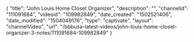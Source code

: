 {
    "title": "John Louis Home Closet Organizer",
    "description": "",
    "channelid": "111091684",
    "videoid": "109982849",
    "date_created": "1502521406",
    "date_modified": "1504049176",
    "type": "captivate",
    "layout": "channelVideo",
    "url": "\/bbbusa-latest-videos\/john-louis-home-closet-organizer-3-notes\/111091684-109982849"
}